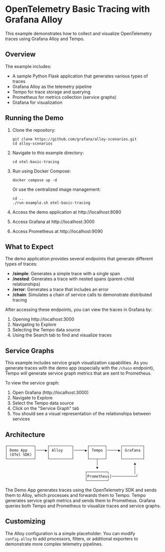 # OpenTelemetry Basic Tracing with Grafana Alloy

This example demonstrates how to collect and visualize OpenTelemetry traces using Grafana Alloy and Tempo.

## Overview

The example includes:

- A sample Python Flask application that generates various types of traces
- Grafana Alloy as the telemetry pipeline
- Tempo for trace storage and querying
- Prometheus for metrics collection (service graphs)
- Grafana for visualization

## Running the Demo

1. Clone the repository:
   ```
   git clone https://github.com/grafana/alloy-scenarios.git
   cd alloy-scenarios
   ```

2. Navigate to this example directory:
   ```
   cd otel-basic-tracing
   ```

3. Run using Docker Compose:
   ```
   docker compose up -d
   ```
   
   Or use the centralized image management:
   ```
   cd ..
   ./run-example.sh otel-basic-tracing
   ```

4. Access the demo application at http://localhost:8080
5. Access Grafana at http://localhost:3000
6. Access Prometheus at http://localhost:9090

## What to Expect

The demo application provides several endpoints that generate different types of traces:

- **/simple**: Generates a simple trace with a single span
- **/nested**: Generates a trace with nested spans (parent-child relationships)
- **/error**: Generates a trace that includes an error
- **/chain**: Simulates a chain of service calls to demonstrate distributed tracing

After accessing these endpoints, you can view the traces in Grafana by:

1. Opening http://localhost:3000
2. Navigating to Explore
3. Selecting the Tempo data source
4. Using the Search tab to find and visualize traces

## Service Graphs

This example includes service graph visualization capabilities. As you generate traces with the demo app (especially with the `/chain` endpoint), Tempo will generate service graph metrics that are sent to Prometheus.

To view the service graph:

1. Open Grafana (http://localhost:3000)
2. Navigate to Explore
3. Select the Tempo data source
4. Click on the "Service Graph" tab
5. You should see a visual representation of the relationships between services

## Architecture

```
┌────────────┐     ┌──────────┐      ┌───────┐      ┌─────────┐
│ Demo App   │────▶│ Alloy    │─────▶│ Tempo │─────▶│ Grafana │
│ (OTel SDK) │     │          │      │       │      │         │
└────────────┘     └──────────┘      └───┬───┘      └─────────┘
                                         │                ▲
                                         ▼                │
                                    ┌─────────┐           │
                                    │Prometheus│───────────┘
                                    └─────────┘
```

The Demo App generates traces using the OpenTelemetry SDK and sends them to Alloy, which processes and forwards them to Tempo. Tempo generates service graph metrics and sends them to Prometheus. Grafana queries both Tempo and Prometheus to visualize traces and service graphs.

## Customizing

The Alloy configuration is a simple placeholder. You can modify `config.alloy` to add processors, filters, or additional exporters to demonstrate more complex telemetry pipelines. 